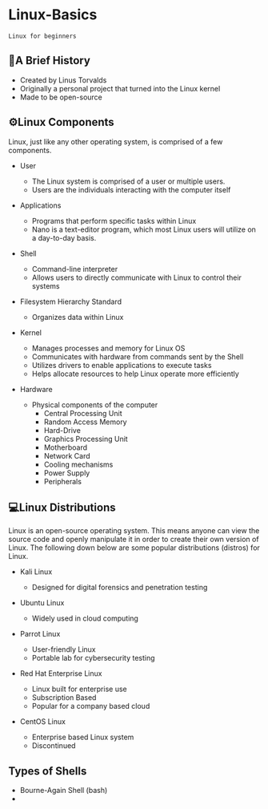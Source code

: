 # Linux-Basics
    Linux for beginners

<h2>📖A Brief History</h2>

- Created by Linus Torvalds
- Originally a personal project that turned into the Linux kernel
- Made to be open-source

<h2>⚙️Linux Components</h2>

Linux, just like any other operating system, is comprised of a few components.

- User
  - The Linux system is comprised of a user or multiple users.
  - Users are the individuals interacting with the computer itself

- Applications
  - Programs that perform specific tasks within Linux
  - Nano is a text-editor program, which most Linux users will utilize on a day-to-day basis.

- Shell
  - Command-line interpreter
  - Allows users to directly communicate with Linux to control their systems

- Filesystem Hierarchy Standard
  - Organizes data within Linux

- Kernel
  - Manages processes and memory for Linux OS
  - Communicates with hardware from commands sent by the Shell
  - Utilizes drivers to enable applications to execute tasks
  - Helps allocate resources to help Linux operate more efficiently

- Hardware
  - Physical components of the computer
    - Central Processing Unit
    - Random Access Memory
    - Hard-Drive
    - Graphics Processing Unit
    - Motherboard
    - Network Card
    - Cooling mechanisms
    - Power Supply
    - Peripherals
   
<h2>💻Linux Distributions</h2>

Linux is an open-source operating system. This means anyone can view the source code and openly manipulate it in order to create their own version of Linux. The following down below are some popular distributions (distros) for Linux.

- Kali Linux
  - Designed for digital forensics and penetration testing

- Ubuntu Linux
  - Widely used in cloud computing

- Parrot Linux
  - User-friendly Linux
  - Portable lab for cybersecurity testing

- Red Hat Enterprise Linux
  - Linux built for enterprise use
  - Subscription Based
  - Popular for a company based cloud

- CentOS Linux
  - Enterprise based Linux system
  - Discontinued

<h2>Types of Shells</h2>

- Bourne-Again Shell (bash)
- 
